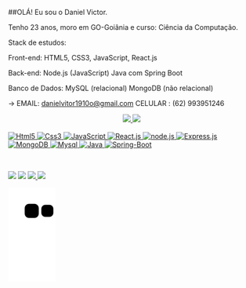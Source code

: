 ##OLÁ! Eu sou o Daniel Victor.

Tenho 23 anos, moro em GO-Goiânia e curso: Ciência da Computação.

Stack de estudos:

Front-end:
HTML5, CSS3, JavaScript, React.js

Back-end:
Node.js (JavaScript)
Java com Spring Boot

Banco de Dados:
MySQL (relacional)
MongoDB (não relacional)


 -> EMAIL: danielvitor1910o@gmail.com CELULAR : (62) 993951246
<div align="center">
  <a href="https://daniel-victtor">
  <img height="180em" src="https://github-readme-stats.vercel.app/api?username=daniel-victorr&show_icons=true&theme=dark&include_all_commits=true&count_private=true"/>
  <img height="170em" src="https://github-readme-stats.vercel.app/api/top-langs/?username=daniel-victorr&layout=compact&langs_count=7&theme=dark"/>
</div>
  
<br/> 
<div style="display: inline_block">
 
  <img aling="center" alt="Html5" src="https://img.shields.io/badge/HTML5-E34F26?style=for-the-badge&logo=html5&logoColor=white"/>
  <img aling="center" alt="Css3" src="https://img.shields.io/badge/CSS3-1572B6?style=for-the-badge&logo=css3&logoColor=white"/>
  <img aling="center" alt="JavaScript" src="https://img.shields.io/badge/JavaScript-F7DF1E?style=for-the-badge&logo=javascript&logoColor=black"/> 
  <img aling="center" alt="React.js" src="https://img.shields.io/badge/React-20232A?style=for-the-badge&logo=react&logoColor=61DAFB"/>
  <img aling="center" alt="node.js" src="https://img.shields.io/badge/Node.js-43853D?style=for-the-badge&logo=node.js&logoColor=white"/>
  <img aling="center" alt="Express.js" src="https://img.shields.io/badge/Express.js-404D59?style=for-the-badge"/>
  <img aling="center" alt="MongoDB" src="https://img.shields.io/badge/MongoDB-4EA94B?style=for-the-badge&logo=mongodb&logoColor=white"/>  
  <img aling="center" alt="Mysql" src="https://img.shields.io/badge/MySQL-00000F?style=for-the-badge&logo=mysql&logoColor=white"/>
  <img aling="center" alt="Java" src="https://img.shields.io/badge/Java-ED8B00?style=for-the-badge&logo=java&logoColor=white"/>
  <img aling="center" alt="Spring-Boot" src="https://img.shields.io/badge/SpringBoot-6DB33F?style=for-the-badge&logo=Spring&logoColor=white"/>
</div>
<br/>
  
  ##
 
  <div> 
  <a href="https://instagram.com/daniel_victtor_" target="_blank"><img src="https://img.shields.io/badge/-Instagram-%23E4405F?style=for-the-badge&logo=instagram&logoColor=white" target="_blank"></a>
 <a href="https://discord.gg/Daniel/Victtor#7126" target="_blank"><img src="https://img.shields.io/badge/Discord-7289DA?style=for-the-badge&logo=discord&logoColor=white" target="_blank"></a> 
 <a href = "mailto:danielvitor1910o@gmail.com"><img src="https://img.shields.io/badge/-Gmail-%23333?style=for-the-badge&logo=gmail&logoColor=#ffffff" target="_blank">   </a>
 <a href="https://www.linkedin.com/in/daniel-victor-55312a210/overlay/contact-info/#:~:text=linkedin.com/in/daniel%2Dvictor%2D55312a210" target="_blank"><img src="https://img.shields.io/badge/-LinkedIn-%230077B5?style=for-the-badge&logo=linkedin&logoColor=white" target="_blank"></a>    
   
   ![Snake animation](https://github.com/daniel-victorr/daniel-victorr/blob/output/github-contribution-grid-snake.svg)
</div>
